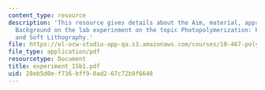 ```yaml
---
content_type: resource
description: 'This resource gives details about the Aim, material, appratus and Brief
  Background on the lab experinment on the topic Photopolymerization: Photolithography
  and Soft Lithography.'
file: https://ol-ocw-studio-app-qa.s3.amazonaws.com/courses/10-467-polymer-science-laboratory-fall-2005/28eb5d0ef736bff90ad267c72b9f6648_experiment_15b1.pdf
file_type: application/pdf
resourcetype: Document
title: experiment_15b1.pdf
uid: 28eb5d0e-f736-bff9-0ad2-67c72b9f6648
---
```

